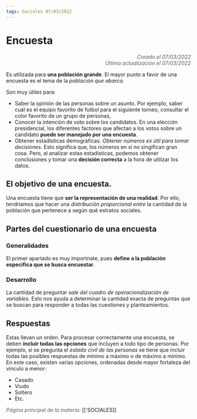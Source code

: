 ```yaml
---
tags: Sociales 07/03/2022
---
```


# Encuesta
<div style="text-align: right; opacity: 0.7; font-style: italic;">Creado el 07/03/2022</div>
<div style="text-align: right; opacity: 0.7; font-style: italic;">Última actualización el 07/03/2022</div>

Es utilizada para **una población grande**. El mayor punto a favor de una encuesta es el tema de la *población que abarca*.

Son muy útiles para:
- Saber la opinión de las personas sobre un asunto. Por ejemplo, saber cuál es el equipo favorito de futbol para el siguiente torneo, consultar el color favorito de un grupo de personas, 
- Conocer la intención de voto sobre los candidatos. En una elección presidencial, los diferentes factores que afectan a los votos sobre un candidato **puede ser manejado por una encuesta**.
- Obtener estadísticas demográficas. *Obtener números es útil para tomar decisiones*. Esto significa que, los números en sí no singifican gran cosa. Pero, al analizar estas estadísticas, podemos obtener conclusiones y tomar una **decisión correcta** a la hora de utilizar los datos.

## El objetivo de una encuesta.

Una encuesta tiene que **ser la representación de una realidad**. Por ello, tendríamos que hacer una *distribución proporcional entre* la cantidad de la población que pertenece a según qué estratos sociales.

## Partes del cuestionario de una encuesta

### Generalidades

El primer apartado es muy importnate, pues **define a la población específica que se busca encuestar**.

### Desarrollo

La cantidad de preguntar *sale del cuadro de operacionalización de variables.* Esto nos ayuda a determinar la cantidad exacta de preguntas que se buscan para responder a todas las cuestiones y planteamientos.

## Respuestas

Estas llevan un orden. Para procesar correctamente una encuesta, se deben **incluir todas las opciones** que incluyen a todo tipo de personas. 
Por ejemplo, si se pregunta el *estado civil de las personas* se tiene que incluir todas las posibles respuestas de mínimo a máximo o de máximo a mínimo. En este caso, existen varias opciones, ordenadas desde mayor fortaleza del vínculo a menor:

- Casado
- Viudo
- Soltero
- Etc.

<span style="opacity: 0.7; font-style: italic;">Página principal de la materia:</span> [['SOCIALES]]